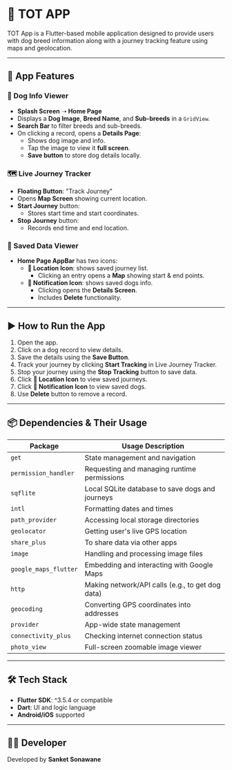
# 🐶 TOT APP

TOT App is a Flutter-based mobile application designed to provide users with dog breed information along with a journey tracking feature using maps and geolocation.

---

## 📱 App Features

### 🐾 Dog Info Viewer
- **Splash Screen** ➝ **Home Page**
- Displays a **Dog Image**, **Breed Name**, and **Sub-breeds** in a `GridView`.
- **Search Bar** to filter breeds and sub-breeds.
- On clicking a record, opens a **Details Page**:
  - Shows dog image and info.
  - Tap the image to view it **full screen**.
  - **Save button** to store dog details locally.

### 🗺️ Live Journey Tracker
- **Floating Button**: "Track Journey"
- Opens **Map Screen** showing current location.
- **Start Journey** button:
  - Stores start time and start coordinates.
- **Stop Journey** button:
  - Records end time and end location.

### 📂 Saved Data Viewer
- **Home Page AppBar** has two icons:
  - **📍 Location Icon**: shows saved journey list.
    - Clicking an entry opens a **Map** showing start & end points.
  - **🔔 Notification Icon**: shows saved dogs info.
    - Clicking opens the **Details Screen**.
    - Includes **Delete** functionality.

---

## ▶️ How to Run the App

1. Open the app.
2. Click on a dog record to view details.
3. Save the details using the **Save Button**.
4. Track your journey by clicking **Start Tracking** in Live Journey Tracker.
5. Stop your journey using the **Stop Tracking** button to save data.
6. Click **📍 Location Icon** to view saved journeys.
7. Click **🔔 Notification Icon** to view saved dogs.
8. Use **Delete** button to remove a record.

---

## 📦 Dependencies & Their Usage

| Package                  | Usage Description |
|--------------------------|------------------|
| `get`                    | State management and navigation |
| `permission_handler`     | Requesting and managing runtime permissions |
| `sqflite`                | Local SQLite database to save dogs and journeys |
| `intl`                   | Formatting dates and times |
| `path_provider`          | Accessing local storage directories |
| `geolocator`             | Getting user's live GPS location |
| `share_plus`             | To share data via other apps |
| `image`                  | Handling and processing image files |
| `google_maps_flutter`    | Embedding and interacting with Google Maps |
| `http`                   | Making network/API calls (e.g., to get dog data) |
| `geocoding`              | Converting GPS coordinates into addresses |
| `provider`               | App-wide state management |
| `connectivity_plus`      | Checking internet connection status |
| `photo_view`             | Full-screen zoomable image viewer |

---

## 🛠 Tech Stack

- **Flutter SDK**: ^3.5.4 or compatible
- **Dart**: UI and logic language
- **Android/iOS** supported

---

## 👩‍💻 Developer

Developed by **Sanket Sonawane**
